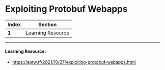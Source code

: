 # Exploiting Protobuf Webapps

Index | Section
--- | ---
**1** | Learning Resource

___


#### Learning Resource: 

* https://aptw.tf/2021/10/27/exploiting-protobuf-webapps.html
